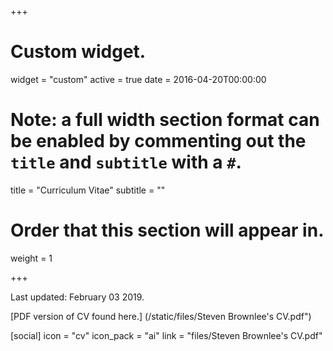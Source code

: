 +++
# Custom widget.
widget = "custom"
active = true
date = 2016-04-20T00:00:00

# Note: a full width section format can be enabled by commenting out the `title` and `subtitle` with a `#`.
title = "Curriculum Vitae"
subtitle = ""

# Order that this section will appear in.
weight = 1

+++

Last updated: February 03 2019. 

[PDF version of CV found here.] (/static/files/Steven Brownlee's CV.pdf")

[social]
   icon = "cv"
   icon_pack = "ai"
   link = "files/Steven Brownlee's CV.pdf"


